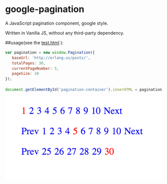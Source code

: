 # google-pagination
A JavaScript pagination component, google style.

Written in Vanilla JS, without any third-party dependency.

##usage(see the [test.html](https://github.com/dongyuwei/google-pagination/blob/master/test.html) ): 

```js
var pagination = new window.Pagination({
   baseUrl: 'http://erlang.us/posts/',
   totalPages: 30,
   currentPageNumber: 5,
   pageSize: 10
});

document.getElementById('pagination-container').innerHTML = pagination.toHTML();
```
![snapshot](https://github.com/dongyuwei/google-pagination/blob/master/snapshot.png)

